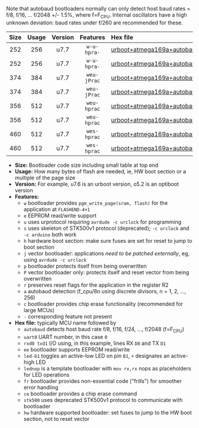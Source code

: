 Note that autobaud bootloaders normally can only detect host baud rates = f/8, f/16, ... f/2048 +/- 1.5%, where f=F<sub>CPU</sub>. Internal oscillators have a high unknown deviation: baud rates under f/260 are recommended for these.

|Size|Usage|Version|Features|Hex file|
|:-:|:-:|:-:|:-:|:--|
|252|256|u7.7|`w-u-hpra-`|[urboot+atmega169a+autobaud_uart0_rxe0_txe1_led+b5_hw.hex](https://raw.githubusercontent.com/stefanrueger/urboot.hex/main/mcus/atmega169a/autobaud/urboot+atmega169a+autobaud_uart0_rxe0_txe1_led+b5_hw.hex)|
|252|256|u7.7|`w-u-hpra-`|[urboot+atmega169a+autobaud_uart0_rxe0_txe1_lednop_hw.hex](https://raw.githubusercontent.com/stefanrueger/urboot.hex/main/mcus/atmega169a/autobaud/urboot+atmega169a+autobaud_uart0_rxe0_txe1_lednop_hw.hex)|
|374|384|u7.7|`weu-jPrac`|[urboot+atmega169a+autobaud_uart0_rxe0_txe1_ee_led+b5_fr_ce.hex](https://raw.githubusercontent.com/stefanrueger/urboot.hex/main/mcus/atmega169a/autobaud/urboot+atmega169a+autobaud_uart0_rxe0_txe1_ee_led+b5_fr_ce.hex)|
|374|384|u7.7|`weu-jPrac`|[urboot+atmega169a+autobaud_uart0_rxe0_txe1_ee_lednop_fr_ce.hex](https://raw.githubusercontent.com/stefanrueger/urboot.hex/main/mcus/atmega169a/autobaud/urboot+atmega169a+autobaud_uart0_rxe0_txe1_ee_lednop_fr_ce.hex)|
|356|512|u7.7|`weu-hprac`|[urboot+atmega169a+autobaud_uart0_rxe0_txe1_ee_led+b5_fr_ce_hw.hex](https://raw.githubusercontent.com/stefanrueger/urboot.hex/main/mcus/atmega169a/autobaud/urboot+atmega169a+autobaud_uart0_rxe0_txe1_ee_led+b5_fr_ce_hw.hex)|
|356|512|u7.7|`weu-hprac`|[urboot+atmega169a+autobaud_uart0_rxe0_txe1_ee_lednop_fr_ce_hw.hex](https://raw.githubusercontent.com/stefanrueger/urboot.hex/main/mcus/atmega169a/autobaud/urboot+atmega169a+autobaud_uart0_rxe0_txe1_ee_lednop_fr_ce_hw.hex)|
|460|512|u7.7|`wes-hprac`|[urboot+atmega169a+autobaud_uart0_rxe0_txe1_ee_led+b5_fr_ce_stk500_hw.hex](https://raw.githubusercontent.com/stefanrueger/urboot.hex/main/mcus/atmega169a/autobaud/urboot+atmega169a+autobaud_uart0_rxe0_txe1_ee_led+b5_fr_ce_stk500_hw.hex)|
|460|512|u7.7|`wes-hprac`|[urboot+atmega169a+autobaud_uart0_rxe0_txe1_ee_lednop_fr_ce_stk500_hw.hex](https://raw.githubusercontent.com/stefanrueger/urboot.hex/main/mcus/atmega169a/autobaud/urboot+atmega169a+autobaud_uart0_rxe0_txe1_ee_lednop_fr_ce_stk500_hw.hex)|

- **Size:** Bootloader code size including small table at top end
- **Usage:** How many bytes of flash are needed, ie, HW boot section or a multiple of the page size
- **Version:** For example, u7.6 is an urboot version, o5.2 is an optiboot version
- **Features:**
  + `w` bootloader provides `pgm_write_page(sram, flash)` for the application at `FLASHEND-4+1`
  + `e` EEPROM read/write support
  + `u` uses urprotocol requiring `avrdude -c urclock` for programming
  + `s` uses skeleton of STK500v1 protocol (deprecated); `-c urclock` and `-c arduino` both work
  + `h` hardware boot section: make sure fuses are set for reset to jump to boot section
  + `j` vector bootloader: applications *need to be patched externally*, eg, using `avrdude -c urclock`
  + `p` bootloader protects itself from being overwritten
  + `P` vector bootloader only: protects itself and reset vector from being overwritten
  + `r` preserves reset flags for the application in the register R2
  + `a` autobaud detection (f_cpu/8n using discrete divisors, n = 1, 2, ..., 256)
  + `c` bootloader provides chip erase functionality (recommended for large MCUs)
  + `-` corresponding feature not present
- **Hex file:** typically MCU name followed by
  + `autobaud` detects host baud rate f/8, f/16, f/24, ..., f/2048 (f=F<sub>CPU</sub>)
  + `uart0` UART number, in this case `0`
  + `rxd0 txd1` I/O using, in this example, lines RX `D0` and TX `D1`
  + `ee` bootloader supports EEPROM read/write
  + `led-b1` toggles an active-low LED on pin `B1`, `+` designates an active-high LED
  + `lednop` is a template bootloader with `mov rx,rx` nops as placeholders for LED operations
  + `fr` bootloader provides non-essential code ("frills") for smoother error handling
  + `ce` bootloader provides a chip erase command
  + `stk500` uses deprecated STK500v1 protocol to communicate with bootloader
  + `hw` hardware supported bootloader: set fuses to jump to the HW boot section, not to reset vector
